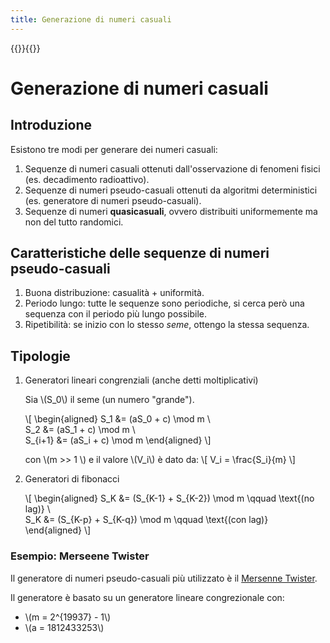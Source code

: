 ```yaml
---
title: Generazione di numeri casuali
---
```


{{<katex>}}{{</katex>}}

# Generazione di numeri casuali

## Introduzione

Esistono tre modi per generare dei numeri casuali:

1. Sequenze di numeri casuali ottenuti dall'osservazione di fenomeni fisici (es. decadimento radioattivo).
2. Sequenze di numeri pseudo-casuali ottenuti da algoritmi deterministici (es. generatore di numeri pseudo-casuali).
3. Sequenze di numeri **quasicasuali**, ovvero distribuiti uniformemente ma non del tutto randomici.

## Caratteristiche delle sequenze di numeri pseudo-casuali

1. Buona distribuzione: casualità + uniformità.
2. Periodo lungo: tutte le sequenze sono periodiche, si cerca però una sequenza con il periodo più lungo possibile.
3. Ripetibilità: se inizio con lo stesso _seme_, ottengo la stessa sequenza.

## Tipologie

1. Generatori lineari congrenziali (anche detti moltiplicativi)

   Sia \\(S_0\\) il seme (un numero "grande").

   \\[
   \begin{aligned}
   S_1 &= (aS_0 + c) \mod m \\\
   S_2 &= (aS_1 + c) \mod m \\\
   S_{i+1} &= (aS_i + c) \mod m
   \end{aligned}
   \\]

   con \\(m >> 1 \\) e il valore \\(V_i\\) è dato da:
   \\[
   V_i = \frac{S_i}{m}
   \\]

2. Generatori di fibonacci

    \\[
    \begin{aligned}
        S_K &= (S_{K-1} + S_{K-2}) \mod m \qquad \text{(no lag)} \\\
        S_K &= (S_{K-p} + S_{K-q}) \mod m \qquad \text{(con lag)}
    \end{aligned}
    \\]

### Esempio: Merseene Twister

Il generatore di numeri pseudo-casuali più utilizzato è il [Mersenne Twister](https://en.wikipedia.org/wiki/Mersenne_Twister).

Il generatore è basato su un generatore lineare congrezionale con:
- \\(m = 2^{19937} - 1\\)
- \\(a = 1812433253\\)
